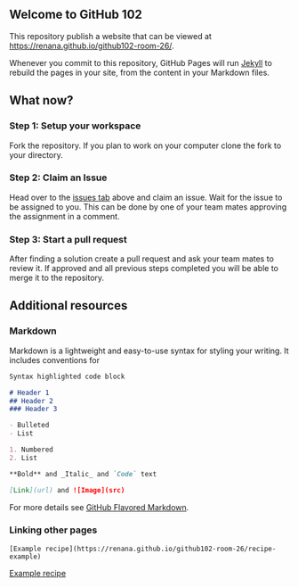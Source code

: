 ## Welcome to GitHub 102

This repository publish a website that can be viewed at https://renana.github.io/github102-room-26/.

Whenever you commit to this repository, GitHub Pages will run [Jekyll](https://jekyllrb.com/) to rebuild the pages in your site, from the content in your Markdown files.

## What now?

### Step 1: Setup your workspace

Fork the repository. If you plan to work on your computer clone the fork to your directory.

### Step 2: Claim an Issue

Head over to the [issues tab](https://github.com/renana/github102-room-26/issues) above and claim an issue. 
Wait for the issue to be assigned to you. This can be done by one of your team mates approving the assignment in a comment.

### Step 3: Start a pull request

After finding a solution create a pull request and ask your team mates to review it. 
If approved and all previous steps completed you will be able to merge it to the repository.

## Additional resources

### Markdown

Markdown is a lightweight and easy-to-use syntax for styling your writing. It includes conventions for

```markdown
Syntax highlighted code block

# Header 1
## Header 2
### Header 3

- Bulleted
- List

1. Numbered
2. List

**Bold** and _Italic_ and `Code` text

[Link](url) and ![Image](src)
```

For more details see [GitHub Flavored Markdown](https://guides.github.com/features/mastering-markdown/).

### Linking other pages

```
[Example recipe](https://renana.github.io/github102-room-26/recipe-example)
```

[Example recipe](https://renana.github.io/github102-room-26/recipe-example)
